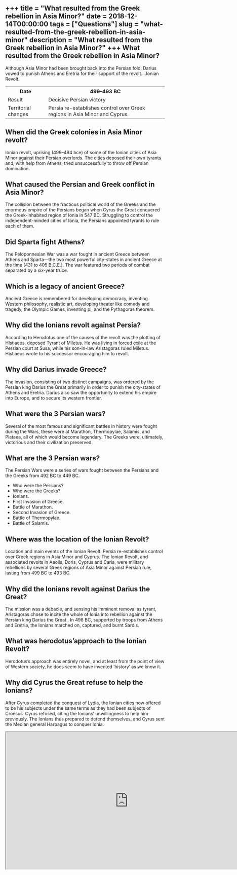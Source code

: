 +++
title = "What resulted from the Greek rebellion in Asia Minor?"
date = 2018-12-14T00:00:00
tags = ["Questions"]
slug = "what-resulted-from-the-greek-rebellion-in-asia-minor"
description = "What resulted from the Greek rebellion in Asia Minor?"
+++
What resulted from the Greek rebellion in Asia Minor?
-----------------------------------------------------

Although Asia Minor had been brought back into the Persian fold, Darius vowed to punish Athens and Eretria for their support of the revolt….Ionian Revolt.

<table><tr><th>Date</th><th>499–493 BC</th></tr><tr><td>Result</td><td>Decisive Persian victory</td></tr><tr><td>Territorial changes</td><td>Persia re-establishes control over Greek regions in Asia Minor and Cyprus.</td></tr></table>

When did the Greek colonies in Asia Minor revolt?
-------------------------------------------------

Ionian revolt, uprising (499–494 bce) of some of the Ionian cities of Asia Minor against their Persian overlords. The cities deposed their own tyrants and, with help from Athens, tried unsuccessfully to throw off Persian domination.

What caused the Persian and Greek conflict in Asia Minor?
---------------------------------------------------------

The collision between the fractious political world of the Greeks and the enormous empire of the Persians began when Cyrus the Great conquered the Greek-inhabited region of Ionia in 547 BC. Struggling to control the independent-minded cities of Ionia, the Persians appointed tyrants to rule each of them.

Did Sparta fight Athens?
------------------------

The Peloponnesian War was a war fought in ancient Greece between Athens and Sparta—the two most powerful city-states in ancient Greece at the time (431 to 405 B.C.E.). The war featured two periods of combat separated by a six-year truce.

Which is a legacy of ancient Greece?
------------------------------------

Ancient Greece is remembered for developing democracy, inventing Western philosophy, realistic art, developing theater like comedy and tragedy, the Olympic Games, inventing pi, and the Pythagoras theorem.

Why did the Ionians revolt against Persia?
------------------------------------------

According to Herodotus one of the causes of the revolt was the plotting of Histiaeus, deposed Tyrant of Miletus. He was living in forced exile at the Persian court at Susa, while his son-in-law Aristagoras ruled Miletus. Histiaeus wrote to his successor encouraging him to revolt.

Why did Darius invade Greece?
-----------------------------

The invasion, consisting of two distinct campaigns, was ordered by the Persian king Darius the Great primarily in order to punish the city-states of Athens and Eretria. Darius also saw the opportunity to extend his empire into Europe, and to secure its western frontier.

What were the 3 Persian wars?
-----------------------------

Several of the most famous and significant battles in history were fought during the Wars, these were at Marathon, Thermopylae, Salamis, and Plataea, all of which would become legendary. The Greeks were, ultimately, victorious and their civilization preserved.

What are the 3 Persian wars?
----------------------------

The Persian Wars were a series of wars fought between the Persians and the Greeks from 492 BC to 449 BC.

- Who were the Persians?
- Who were the Greeks?
- Ionians.
- First Invasion of Greece.
- Battle of Marathon.
- Second Invasion of Greece.
- Battle of Thermopylae.
- Battle of Salamis.

Where was the location of the Ionian Revolt?
--------------------------------------------

Location and main events of the Ionian Revolt. Persia re-establishes control over Greek regions in Asia Minor and Cyprus. The Ionian Revolt, and associated revolts in Aeolis, Doris, Cyprus and Caria, were military rebellions by several Greek regions of Asia Minor against Persian rule, lasting from 499 BC to 493 BC.

Why did the Ionians revolt against Darius the Great?
----------------------------------------------------

The mission was a debacle, and sensing his imminent removal as tyrant, Aristagoras chose to incite the whole of Ionia into rebellion against the Persian king Darius the Great . In 498 BC, supported by troops from Athens and Eretria, the Ionians marched on, captured, and burnt Sardis.

What was herodotus’approach to the Ionian Revolt?
-------------------------------------------------

Herodotus’s approach was entirely novel, and at least from the point of view of Western society, he does seem to have invented ‘history’ as we know it.

Why did Cyrus the Great refuse to help the Ionians?
---------------------------------------------------

After Cyrus completed the conquest of Lydia, the Ionian cities now offered to be his subjects under the same terms as they had been subjects of Croesus. Cyrus refused, citing the Ionians’ unwillingness to help him previously. The Ionians thus prepared to defend themselves, and Cyrus sent the Median general Harpagus to conquer Ionia.

<iframe allow="accelerometer; autoplay; clipboard-write; encrypted-media; gyroscope; picture-in-picture" allowfullscreen="" class="__youtube_prefs__  epyt-is-override  no-lazyload" data-no-lazy="1" data-origheight="433" data-origwidth="770" data-skipgform_ajax_framebjll="" height="433" id="_ytid_24102" loading="lazy" src="https://www.youtube.com/embed/yIpVw3Ft0J4?enablejsapi=1&autoplay=0&cc_load_policy=0&cc_lang_pref=&iv_load_policy=1&loop=0&modestbranding=0&rel=1&fs=1&playsinline=0&autohide=2&theme=dark&color=red&controls=1&" title="YouTube player" width="770"></iframe>